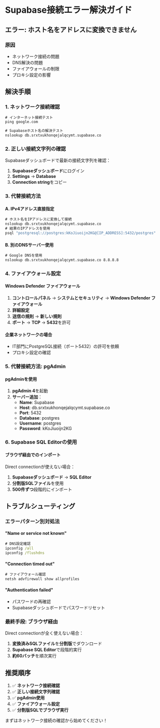 # Supabase接続エラー解決ガイド

## **エラー: ホスト名をアドレスに変換できません**

### **原因**
- ネットワーク接続の問題
- DNS解決の問題
- ファイアウォールの制限
- プロキシ設定の影響

## **解決手順**

### **1. ネットワーク接続確認**
```cmd
# インターネット接続テスト
ping google.com

# Supabaseホスト名の解決テスト
nslookup db.srxtxukhonqejalqcymt.supabase.co
```

### **2. 正しい接続文字列の確認**
Supabaseダッシュボードで最新の接続文字列を確認：

1. **Supabaseダッシュボード**にログイン
2. **Settings** → **Database**
3. **Connection string**をコピー

### **3. 代替接続方法**

#### **A. IPv4アドレス直接指定**
```cmd
# ホスト名をIPアドレスに変換して接続
nslookup db.srxtxukhonqejalqcymt.supabase.co
# 結果のIPアドレスを使用
psql "postgresql://postgres:kKoJiuoijn2KG@[IP_ADDRESS]:5432/postgres"
```

#### **B. 別のDNSサーバー使用**
```cmd
# Google DNSを使用
nslookup db.srxtxukhonqejalqcymt.supabase.co 8.8.8.8
```

### **4. ファイアウォール設定**

#### **Windows Defender ファイアウォール**
1. **コントロールパネル** → **システムとセキュリティ** → **Windows Defender ファイアウォール**
2. **詳細設定**
3. **送信の規則** → **新しい規則**
4. **ポート** → **TCP** → **5432**を許可

#### **企業ネットワークの場合**
- IT部門にPostgreSQL接続（ポート5432）の許可を依頼
- プロキシ設定の確認

### **5. 代替接続方法: pgAdmin**

#### **pgAdminを使用**
1. **pgAdmin 4**を起動
2. **サーバー追加**：
   - **Name**: Supabase
   - **Host**: db.srxtxukhonqejalqcymt.supabase.co
   - **Port**: 5432
   - **Database**: postgres
   - **Username**: postgres
   - **Password**: kKoJiuoijn2KG

### **6. Supabase SQL Editorの使用**

#### **ブラウザ経由でのインポート**
Direct connectionが使えない場合：

1. **Supabaseダッシュボード** → **SQL Editor**
2. **分割版SQLファイル**を使用
3. **500件ずつ**段階的にインポート

## **トラブルシューティング**

### **エラーパターン別対処法**

#### **"Name or service not known"**
```cmd
# DNS設定確認
ipconfig /all
ipconfig /flushdns
```

#### **"Connection timed out"**
```cmd
# ファイアウォール確認
netsh advfirewall show allprofiles
```

#### **"Authentication failed"**
- パスワードの再確認
- Supabaseダッシュボードでパスワードリセット

### **最終手段: ブラウザ経由**

Direct connectionが全く使えない場合：
1. **変換済みSQLファイル**を**分割版**でダウンロード
2. **Supabase SQL Editor**で段階的実行
3. **約60バッチ**を順次実行

## **推奨順序**

1. ✅ **ネットワーク接続確認**
2. ✅ **正しい接続文字列確認**
3. ✅ **pgAdmin使用**
4. ✅ **ファイアウォール設定**
5. ✅ **分割版SQLでブラウザ実行**

まずはネットワーク接続の確認から始めてください！